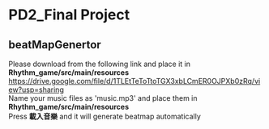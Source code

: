 # PD2_Final Project
## beatMapGenertor
Please download from the following link and place it in **Rhythm_game/src/main/resources**
https://drive.google.com/file/d/1TLEtTeToTtoTGX3xbLCmER0OJPXb0zRq/view?usp=sharing  
Name your music files as 'music.mp3' and place them in **Rhythm_game/src/main/resources**  
Press **載入音樂** and it will generate beatmap automatically
